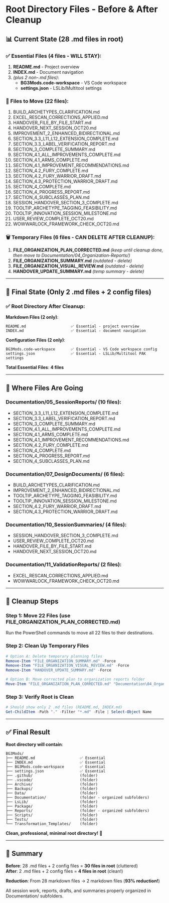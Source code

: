 # Root Directory Files - Before & After Cleanup

## 📊 Current State (28 .md files in root)

### ✅ Essential Files (4 files - WILL STAY):
1. **README.md** - Project overview
2. **INDEX.md** - Document navigation
3. *(plus 2 non-.md files)*:
   - **BG3Mods.code-workspace** - VS Code workspace
   - **settings.json** - LSLib/Multitool settings

### 📁 Files to Move (22 files):
1. BUILD_ARCHETYPES_CLARIFICATION.md
2. EXCEL_RESCAN_CORRECTIONS_APPLIED.md
3. HANDOVER_FILE_BY_FILE_START.md
4. HANDOVER_NEXT_SESSION_OCT20.md
5. IMPROVEMENT_2_ENHANCED_BIDIRECTIONAL.md
6. SECTION_3.3_L11_L12_EXTENSION_COMPLETE.md
7. SECTION_3.3_LABEL_VERIFICATION_REPORT.md
8. SECTION_3_COMPLETE_SUMMARY.md
9. SECTION_4.1_ALL_IMPROVEMENTS_COMPLETE.md
10. SECTION_4.1_ARMS_COMPLETE.md
11. SECTION_4.1_IMPROVEMENT_RECOMMENDATIONS.md
12. SECTION_4.2_FURY_COMPLETE.md
13. SECTION_4.2_FURY_WARRIOR_DRAFT.md
14. SECTION_4.3_PROTECTION_WARRIOR_DRAFT.md
15. SECTION_4_COMPLETE.md
16. SECTION_4_PROGRESS_REPORT.md
17. SECTION_4_SUBCLASSES_PLAN.md
18. SESSION_HANDOVER_SECTION_3_COMPLETE.md
19. TOOLTIP_ARCHETYPE_TAGGING_FEASIBILITY.md
20. TOOLTIP_INNOVATION_SESSION_MILESTONE.md
21. USER_REVIEW_COMPLETE_OCT20.md
22. WOWWARLOCK_FRAMEWORK_CHECK_OCT20.md

### 🗑️ Temporary Files (6 files - CAN DELETE AFTER CLEANUP):
1. **FILE_ORGANIZATION_PLAN_CORRECTED.md** *(keep until cleanup done, then move to Documentation/04_Organization-Reports/)*
2. **FILE_ORGANIZATION_SUMMARY.md** *(outdated - delete)*
3. **FILE_ORGANIZATION_VISUAL_REVIEW.md** *(outdated - delete)*
4. **HANDOVER_UPDATE_SUMMARY.md** *(temp summary - delete)*

---

## 🎯 Final State (Only 2 .md files + 2 config files)

### ✅ Root Directory After Cleanup:

**Markdown Files (2 only)**:
```
README.md                    ✅ Essential - project overview
INDEX.md                     ✅ Essential - document navigation
```

**Configuration Files (2 only)**:
```
BG3Mods.code-workspace       ✅ Essential - VS Code workspace config
settings.json                ✅ Essential - LSLib/Multitool PAK settings
```

**Total Essential Files**: **4 files**

---

## 📁 Where Files Are Going

### Documentation/05_SessionReports/ (10 files):
- SECTION_3.3_L11_L12_EXTENSION_COMPLETE.md
- SECTION_3.3_LABEL_VERIFICATION_REPORT.md
- SECTION_3_COMPLETE_SUMMARY.md
- SECTION_4.1_ALL_IMPROVEMENTS_COMPLETE.md
- SECTION_4.1_ARMS_COMPLETE.md
- SECTION_4.1_IMPROVEMENT_RECOMMENDATIONS.md
- SECTION_4.2_FURY_COMPLETE.md
- SECTION_4_COMPLETE.md
- SECTION_4_PROGRESS_REPORT.md
- SECTION_4_SUBCLASSES_PLAN.md

### Documentation/07_DesignDocuments/ (6 files):
- BUILD_ARCHETYPES_CLARIFICATION.md
- IMPROVEMENT_2_ENHANCED_BIDIRECTIONAL.md
- TOOLTIP_ARCHETYPE_TAGGING_FEASIBILITY.md
- TOOLTIP_INNOVATION_SESSION_MILESTONE.md
- SECTION_4.2_FURY_WARRIOR_DRAFT.md
- SECTION_4.3_PROTECTION_WARRIOR_DRAFT.md

### Documentation/10_SessionSummaries/ (4 files):
- SESSION_HANDOVER_SECTION_3_COMPLETE.md
- USER_REVIEW_COMPLETE_OCT20.md
- HANDOVER_FILE_BY_FILE_START.md
- HANDOVER_NEXT_SESSION_OCT20.md

### Documentation/11_ValidationReports/ (2 files):
- EXCEL_RESCAN_CORRECTIONS_APPLIED.md
- WOWWARLOCK_FRAMEWORK_CHECK_OCT20.md

---

## 🧹 Cleanup Steps

### Step 1: Move 22 Files (use FILE_ORGANIZATION_PLAN_CORRECTED.md)
Run the PowerShell commands to move all 22 files to their destinations.

### Step 2: Clean Up Temporary Files
```powershell
# Option A: Delete temporary planning files
Remove-Item "FILE_ORGANIZATION_SUMMARY.md" -Force
Remove-Item "FILE_ORGANIZATION_VISUAL_REVIEW.md" -Force
Remove-Item "HANDOVER_UPDATE_SUMMARY.md" -Force

# Option B: Move corrected plan to organization reports folder
Move-Item "FILE_ORGANIZATION_PLAN_CORRECTED.md" "Documentation\04_Organization-Reports\" -Force
```

### Step 3: Verify Root is Clean
```powershell
# Should show only 2 .md files (README.md, INDEX.md)
Get-ChildItem -Path "." -Filter "*.md" -File | Select-Object Name
```

---

## ✅ Final Result

**Root directory will contain**:
```
BG3Mods/
├── README.md                    ✅ Essential
├── INDEX.md                     ✅ Essential
├── BG3Mods.code-workspace       ✅ Essential
├── settings.json                ✅ Essential
├── .github/                     (folder)
├── .vscode/                     (folder)
├── Archive/                     (folder)
├── Backups/                     (folder)
├── Data/                        (folder)
├── Documentation/               (folder - organized subfolders)
├── LsLib/                       (folder)
├── Package/                     (folder)
├── Reports/                     (folder - organized subfolders)
├── Scripts/                     (folder)
├── Tests/                       (folder)
└── Transformation_Templates/    (folder)
```

**Clean, professional, minimal root directory!** 🎉

---

## 📝 Summary

**Before**: 28 .md files + 2 config files = **30 files in root** (cluttered)  
**After**: 2 .md files + 2 config files = **4 files in root** (clean!)

**Reduction**: From 28 markdown files → 2 markdown files (**93% reduction!**)

All session work, reports, drafts, and summaries properly organized in Documentation/ subfolders.
